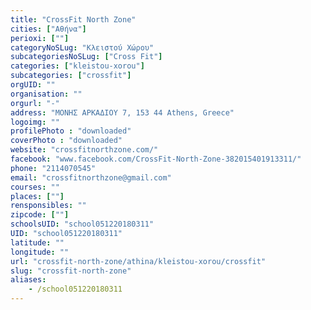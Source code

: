 ```yaml
---
title: "CrossFit North Zone"
cities: ["Αθήνα"]
perioxi: [""]
categoryNoSLug: "Κλειστού Χώρου"
subcategoriesNoSLug: ["Cross Fit"]
categories: ["kleistou-xorou"]
subcategories: ["crossfit"]
orgUID: ""
organisation: ""
orgurl: "-"
address: "ΜΟΝΗΣ ΑΡΚΑΔΙΟΥ 7, 153 44 Athens, Greece"
logoimg: ""
profilePhoto : "downloaded"
coverPhoto : "downloaded"
website: "crossfitnorthzone.com/"
facebook: "www.facebook.com/CrossFit-North-Zone-382015401913311/"
phone: "2114070545"
email: "crossfitnorthzone@gmail.com"
courses: ""
places: [""]
rensponsibles: ""
zipcode: [""]
schoolsUID: "school051220180311"
UID: "school051220180311"
latitude: ""
longitude: ""
url: "crossfit-north-zone/athina/kleistou-xorou/crossfit"
slug: "crossfit-north-zone"
aliases:
    - /school051220180311
---
```





